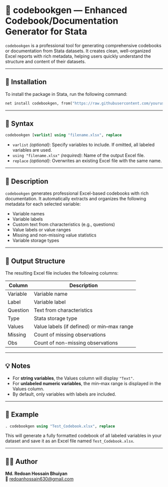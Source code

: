 # 📘 codebookgen — Enhanced Codebook/Documentation Generator for Stata

`codebookgen` is a professional tool for generating comprehensive codebooks or documentation from Stata datasets. It creates clean, well-organized Excel reports with rich metadata, helping users quickly understand the structure and content of their datasets.

---

## 🔧 Installation

To install the package in Stata, run the following command:

```stata
net install codebookgen, from("https://raw.githubusercontent.com/yourusername/codebookgen/main") replace
```

---

## 🚀 Syntax

```stata
codebookgen [varlist] using "filename.xlsx", replace
```

- `varlist` *(optional)*: Specify variables to include. If omitted, all labeled variables are used.
- `using "filename.xlsx"` *(required)*: Name of the output Excel file.
- `replace` *(optional)*: Overwrites an existing Excel file with the same name.

---

## 📝 Description

`codebookgen` generates professional Excel-based codebooks with rich documentation. It automatically extracts and organizes the following metadata for each selected variable:

- Variable names
- Variable labels
- Custom text from characteristics (e.g., questions)
- Value labels or value ranges
- Missing and non-missing value statistics
- Variable storage types

---

## 📁 Output Structure

The resulting Excel file includes the following columns:

| Column     | Description                                            |
|------------|--------------------------------------------------------|
| Variable   | Variable name                                          |
| Label      | Variable label                                         |
| Question   | Text from characteristics                              |
| Type       | Stata storage type                                     |
| Values     | Value labels (if defined) or min–max range             |
| Missing    | Count of missing observations                          |
| Obs        | Count of non-missing observations                      |

---

## 💡 Notes

- For **string variables**, the Values column will display `"Text"`.
- For **unlabeled numeric variables**, the min–max range is displayed in the Values column.
- By default, only variables with labels are included.

---

## 📌 Example

```stata
. codebookgen using "Test_Codebook.xlsx", replace
```

This will generate a fully formatted codebook of all labeled variables in your dataset and save it as an Excel file named `Test_Codebook.xlsx`.

---

## 👨‍💻 Author

**Md. Redoan Hossain Bhuiyan**  
📧 redoanhossain630@gmail.com
